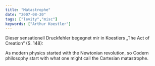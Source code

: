 ```yaml
---
title: "Matastrophe"
date: "2007-08-20"
tags: ["levity","misc"]
keywords: ["Arthur Koestler"]
---
```

Dieser sensationell Druckfehler begegnet mir in Koestlers „The Act of Creation“ (S. 148):

As modern physics started with the Newtonian revolution, so Codern philosophy start with what one might call the Cartesian matastrophe.
